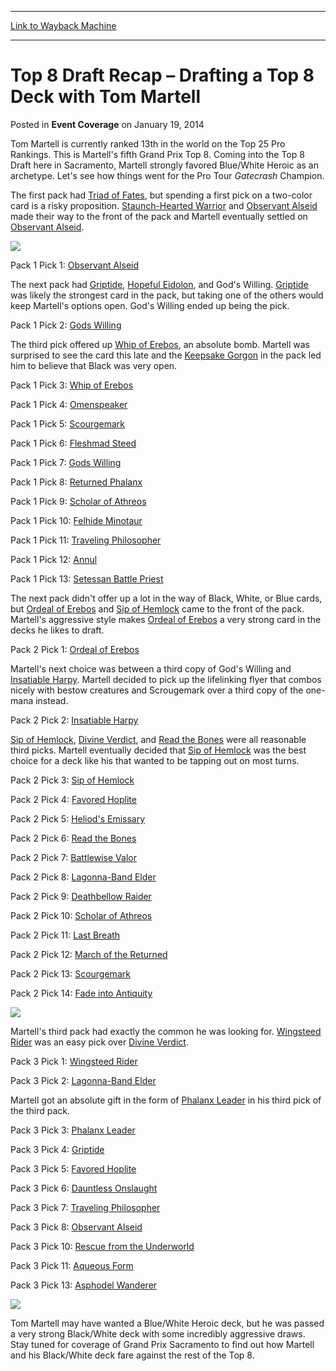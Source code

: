 
---
[Link to Wayback Machine](https://web.archive.org/web/20220520013911/https://magic.wizards.com/en/articles/archive/event-coverage/top-8-draft-recap-%E2%80%93-drafting-top-8-deck-tom-martell-2014-01-19)

[_metadata_:description]:- "Tom Martell is currently ranked 13th in the world on the Top 25 Pro Rankings. This is Martell's fifth Grand Prix Top 8. Coming into the Top 8 Draft here in Sacramento, Martell strongly favored Blue/White Heroic as an archetype. Let's see how things went for the Pro Tour Gatecrash Champion. The first pack had Triad of Fates, but spending a first pick on a two-color card is a"
[_metadata_:generator]:- "Drupal 7 (http://drupal.org)"
[_metadata_:node]:- "153586"
[_metadata_:publish_date]:- "2014-01-19"
[_metadata_:source]:- "div-main-content"
[_metadata_:title]:- "Top 8 Draft Recap – Drafting a Top 8 Deck with Tom Martell"
[_metadata_:wayback_capture_timestamp]:- "2022-05-20 01:39:11"
[_metadata_:wayback_raw_url]:- "https://web.archive.org/web/20220520013911id_/https://magic.wizards.com/en/articles/archive/event-coverage/top-8-draft-recap-%E2%80%93-drafting-top-8-deck-tom-martell-2014-01-19"
[_metadata_:wayback_url]:- "https://magic.wizards.com/en/articles/archive/event-coverage/top-8-draft-recap-%E2%80%93-drafting-top-8-deck-tom-martell-2014-01-19"
---


Top 8 Draft Recap – Drafting a Top 8 Deck with Tom Martell
==========================================================



 Posted in **Event Coverage**
 on January 19, 2014 










Tom Martell is currently ranked 13th in the world on the Top 25 Pro Rankings. This is Martell's fifth Grand Prix Top 8. Coming into the Top 8 Draft here in Sacramento, Martell strongly favored Blue/White Heroic as an archetype. Let's see how things went for the Pro Tour *Gatecrash* Champion.


The first pack had [Triad of Fates](https://gatherer.wizards.com/Pages/Card/Details.aspx?name=Triad+of+Fates), but spending a first pick on a two-color card is a risky proposition. [Staunch-Hearted Warrior](https://gatherer.wizards.com/Pages/Card/Details.aspx?name=Staunch-Hearted+Warrior) and [Observant Alseid](https://gatherer.wizards.com/Pages/Card/Details.aspx?name=Observant+Alseid) made their way to the front of the pack and Martell eventually settled on [Observant Alseid](https://gatherer.wizards.com/Pages/Card/Details.aspx?name=Observant+Alseid).


![](https://web.archive.org/web/20150907021405im_/http://archive.wizards.com/mtg/images/daily/events/gpsac14/dr_Martell.jpg)

Pack 1 Pick 1: [Observant Alseid](https://gatherer.wizards.com/Pages/Card/Details.aspx?name=Observant+Alseid)



The next pack had [Griptide](https://gatherer.wizards.com/Pages/Card/Details.aspx?name=Griptide), [Hopeful Eidolon](https://gatherer.wizards.com/Pages/Card/Details.aspx?name=Hopeful+Eidolon), and God's Willing. [Griptide](https://gatherer.wizards.com/Pages/Card/Details.aspx?name=Griptide) was likely the strongest card in the pack, but taking one of the others would keep Martell's options open. God's Willing ended up being the pick.


Pack 1 Pick 2: [Gods Willing](https://gatherer.wizards.com/Pages/Card/Details.aspx?name=Gods+Willing)


The third pick offered up [Whip of Erebos](https://gatherer.wizards.com/Pages/Card/Details.aspx?name=Whip+of+Erebos), an absolute bomb. Martell was surprised to see the card this late and the [Keepsake Gorgon](https://gatherer.wizards.com/Pages/Card/Details.aspx?name=Keepsake+Gorgon) in the pack led him to believe that Black was very open.


Pack 1 Pick 3: [Whip of Erebos](https://gatherer.wizards.com/Pages/Card/Details.aspx?name=Whip+of+Erebos)


Pack 1 Pick 4: [Omenspeaker](https://gatherer.wizards.com/Pages/Card/Details.aspx?name=Omenspeaker)


Pack 1 Pick 5: [Scourgemark](https://gatherer.wizards.com/Pages/Card/Details.aspx?name=Scourgemark)


Pack 1 Pick 6: [Fleshmad Steed](https://gatherer.wizards.com/Pages/Card/Details.aspx?name=Fleshmad+Steed)


Pack 1 Pick 7: [Gods Willing](https://gatherer.wizards.com/Pages/Card/Details.aspx?name=Gods+Willing)


Pack 1 Pick 8: [Returned Phalanx](https://gatherer.wizards.com/Pages/Card/Details.aspx?name=Returned+Phalanx)


Pack 1 Pick 9: [Scholar of Athreos](https://gatherer.wizards.com/Pages/Card/Details.aspx?name=Scholar+of+Athreos)


Pack 1 Pick 10: [Felhide Minotaur](https://gatherer.wizards.com/Pages/Card/Details.aspx?name=Felhide+Minotaur)


Pack 1 Pick 11: [Traveling Philosopher](https://gatherer.wizards.com/Pages/Card/Details.aspx?name=Traveling+Philosopher)


Pack 1 Pick 12: [Annul](https://gatherer.wizards.com/Pages/Card/Details.aspx?name=Annul)


Pack 1 Pick 13: [Setessan Battle Priest](https://gatherer.wizards.com/Pages/Card/Details.aspx?name=Setessan+Battle+Priest)


The next pack didn't offer up a lot in the way of Black, White, or Blue cards, but [Ordeal of Erebos](https://gatherer.wizards.com/Pages/Card/Details.aspx?name=Ordeal+of+Erebos) and [Sip of Hemlock](https://gatherer.wizards.com/Pages/Card/Details.aspx?name=Sip+of+Hemlock) came to the front of the pack. Martell's aggressive style makes [Ordeal of Erebos](https://gatherer.wizards.com/Pages/Card/Details.aspx?name=Ordeal+of+Erebos) a very strong card in the decks he likes to draft.


Pack 2 Pick 1: [Ordeal of Erebos](https://gatherer.wizards.com/Pages/Card/Details.aspx?name=Ordeal+of+Erebos)


Martell's next choice was between a third copy of God's Willing and [Insatiable Harpy](https://gatherer.wizards.com/Pages/Card/Details.aspx?name=Insatiable+Harpy). Martell decided to pick up the lifelinking flyer that combos nicely with bestow creatures and Scrougemark over a third copy of the one-mana instead.


Pack 2 Pick 2: [Insatiable Harpy](https://gatherer.wizards.com/Pages/Card/Details.aspx?name=Insatiable+Harpy)


[Sip of Hemlock](https://gatherer.wizards.com/Pages/Card/Details.aspx?name=Sip+of+Hemlock), [Divine Verdict](https://gatherer.wizards.com/Pages/Card/Details.aspx?name=Divine+Verdict), and [Read the Bones](https://gatherer.wizards.com/Pages/Card/Details.aspx?name=Read+the+Bones) were all reasonable third picks. Martell eventually decided that [Sip of Hemlock](https://gatherer.wizards.com/Pages/Card/Details.aspx?name=Sip+of+Hemlock) was the best choice for a deck like his that wanted to be tapping out on most turns.


Pack 2 Pick 3: [Sip of Hemlock](https://gatherer.wizards.com/Pages/Card/Details.aspx?name=Sip+of+Hemlock)


Pack 2 Pick 4: [Favored Hoplite](https://gatherer.wizards.com/Pages/Card/Details.aspx?name=Favored+Hoplite)


Pack 2 Pick 5: [Heliod's Emissary](https://gatherer.wizards.com/Pages/Card/Details.aspx?name=Heliod%27s+Emissary)


Pack 2 Pick 6: [Read the Bones](https://gatherer.wizards.com/Pages/Card/Details.aspx?name=Read+the+Bones)


Pack 2 Pick 7: [Battlewise Valor](https://gatherer.wizards.com/Pages/Card/Details.aspx?name=Battlewise+Valor)


Pack 2 Pick 8: [Lagonna-Band Elder](https://gatherer.wizards.com/Pages/Card/Details.aspx?name=Lagonna-Band+Elder)


Pack 2 Pick 9: [Deathbellow Raider](https://gatherer.wizards.com/Pages/Card/Details.aspx?name=Deathbellow+Raider)


Pack 2 Pick 10: [Scholar of Athreos](https://gatherer.wizards.com/Pages/Card/Details.aspx?name=Scholar+of+Athreos)


Pack 2 Pick 11: [Last Breath](https://gatherer.wizards.com/Pages/Card/Details.aspx?name=Last+Breath)


Pack 2 Pick 12: [March of the Returned](https://gatherer.wizards.com/Pages/Card/Details.aspx?name=March+of+the+Returned)


Pack 2 Pick 13: [Scourgemark](https://gatherer.wizards.com/Pages/Card/Details.aspx?name=Scourgemark)


Pack 2 Pick 14: [Fade into Antiquity](https://gatherer.wizards.com/Pages/Card/Details.aspx?name=Fade+into+Antiquity)


[![](https://gatherer.wizards.com/Handlers/Image.ashx?type=card&name=Wingsteed+Rider)](https://gatherer.wizards.com/Pages/Card/Details.aspx?name=Wingsteed+Rider)

Martell's third pack had exactly the common he was looking for. [Wingsteed Rider](https://gatherer.wizards.com/Pages/Card/Details.aspx?name=Wingsteed+Rider) was an easy pick over [Divine Verdict](https://gatherer.wizards.com/Pages/Card/Details.aspx?name=Divine+Verdict).



Pack 3 Pick 1: [Wingsteed Rider](https://gatherer.wizards.com/Pages/Card/Details.aspx?name=Wingsteed+Rider)


Pack 3 Pick 2: [Lagonna-Band Elder](https://gatherer.wizards.com/Pages/Card/Details.aspx?name=Lagonna-Band+Elder)


Martell got an absolute gift in the form of [Phalanx Leader](https://gatherer.wizards.com/Pages/Card/Details.aspx?name=Phalanx+Leader) in his third pick of the third pack.


Pack 3 Pick 3: [Phalanx Leader](https://gatherer.wizards.com/Pages/Card/Details.aspx?name=Phalanx+Leader)


Pack 3 Pick 4: [Griptide](https://gatherer.wizards.com/Pages/Card/Details.aspx?name=Griptide)


Pack 3 Pick 5: [Favored Hoplite](https://gatherer.wizards.com/Pages/Card/Details.aspx?name=Favored+Hoplite)


Pack 3 Pick 6: [Dauntless Onslaught](https://gatherer.wizards.com/Pages/Card/Details.aspx?name=Dauntless+Onslaught)


Pack 3 Pick 7: [Traveling Philosopher](https://gatherer.wizards.com/Pages/Card/Details.aspx?name=Traveling+Philosopher)


Pack 3 Pick 8: [Observant Alseid](https://gatherer.wizards.com/Pages/Card/Details.aspx?name=Observant+Alseid)


Pack 3 Pick 10: [Rescue from the Underworld](https://gatherer.wizards.com/Pages/Card/Details.aspx?name=Rescue+from+the+Underworld)


Pack 3 Pick 11: [Aqueous Form](https://gatherer.wizards.com/Pages/Card/Details.aspx?name=Aqueous+Form)


Pack 3 Pick 13: [Asphodel Wanderer](https://gatherer.wizards.com/Pages/Card/Details.aspx?name=Asphodel+Wanderer)


![](https://web.archive.org/web/20150907084622im_/http://archive.wizards.com/mtg/images/daily/events/gpsac14/dr_Martell2.jpg)

Tom Martell may have wanted a Blue/White Heroic deck, but he was passed a very strong Black/White deck with some incredibly aggressive draws. Stay tuned for coverage of Grand Prix Sacramento to find out how Martell and his Black/White deck fare against the rest of the Top 8.








